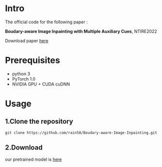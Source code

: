 # Intro
The official code for the following paper :

**Boudary-aware Image Inpainting with Multiple Auxiliary Cues**, NTIRE2022

Download paper [here](https://openaccess.thecvf.com/content/CVPR2022W/NTIRE/papers/Yamashita_Boundary-Aware_Image_Inpainting_With_Multiple_Auxiliary_Cues_CVPRW_2022_paper.pdf)

# Prerequisites
- python 3  
- PyTorch 1.0  
- NVIDIA GPU + CUDA cuDNN

# Usage
## 1.Clone the repository
```
git clone https://github.com/rain58/Boudary-aware-Image-Inpainting.git
```
## 2.Download 


our pretrained model is [here](https://drive.google.com/drive/folders/1GOGqqkOKjS3N2aXRe_7tynJ58gDfJIme?usp=sharing)

